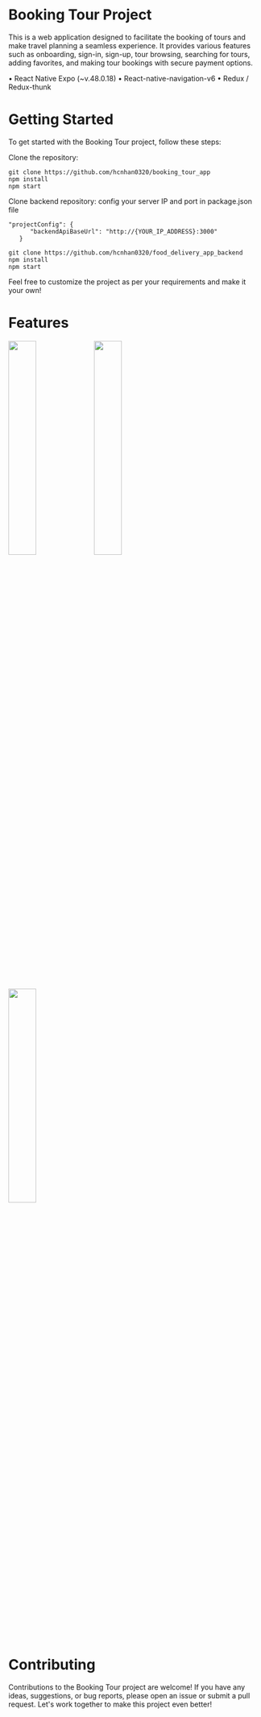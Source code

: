 # Booking Tour Project

This is a web application designed to facilitate the booking of tours and make travel planning a seamless experience. It provides various features such as onboarding, sign-in, sign-up, tour browsing, searching for tours, adding favorites, and making tour bookings with secure payment options.

• React Native Expo (~v.48.0.18)
• React-native-navigation-v6
• Redux / Redux-thunk

# Getting Started

To get started with the Booking Tour project, follow these steps:

Clone the repository:
```
git clone https://github.com/hcnhan0320/booking_tour_app
npm install
npm start
```
Clone backend repository: config your server IP and port in package.json file
```
"projectConfig": {
      "backendApiBaseUrl": "http://{YOUR_IP_ADDRESS}:3000"
   }
```
```
git clone https://github.com/hcnhan0320/food_delivery_app_backend
npm install
npm start
```
Feel free to customize the project as per your requirements and make it your own!

# Features
<p float="left">
  <img src="https://github.com/hcnhan0320/booking_tour_app/assets/102786357/f1af7622-37b4-44de-881e-27545749425c" width="33%" />
  <img src="https://github.com/hcnhan0320/booking_tour_app/assets/102786357/228521e5-12e5-4b20-b9cf-bf1b4f2ceb4d" width="33%" />
  <img src="https://github.com/hcnhan0320/booking_tour_app/assets/102786357/bc87075d-33b1-4087-ab76-55b60bd39cd0" width="33%" />
</p>

# Contributing

Contributions to the Booking Tour project are welcome! If you have any ideas, suggestions, or bug reports, please open an issue or submit a pull request. Let's work together to make this project even better!
